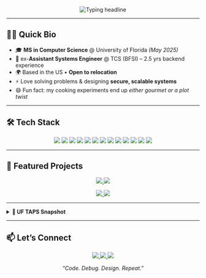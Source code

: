

<!-- Typing headline -->
<div align="center">
  <img src="https://readme-typing-svg.demolab.com?font=Inter&weight=600&size=28&pause=1200&color=58A6FF&center=true&vCenter=true&width=800&height=45&duration=2600&lines=Hi%2C+I'm+Sreenivasa+Raju+Konduru;Backend+%26+Full-Stack+Engineer;Java+%7C+Spring+Boot+%7C+React+%7C+AWS;Secure+%2F+Accessible+%2F+Scalable+Apps;Open+to+Full-Time+SDE+Roles" alt="Typing headline" />
</div>

---

## 👨‍💻 Quick Bio
- 🎓 **MS in Computer Science** @ University of Florida *(May 2025)*  
- 💼 ex-**Assistant Systems Engineer** @ TCS (BFSI) – 2.5 yrs backend experience  
- 🌍 Based in the US • **Open to relocation**  
- ⚡ Love solving problems & designing **secure, scalable systems**  
- 😄 Fun fact: my cooking experiments end up *either gourmet or a plot twist*  

---

## 🛠️ Tech Stack
<p align="center">
  <img src="https://img.shields.io/badge/Java-ED8B00?logo=java&logoColor=white">
  <img src="https://img.shields.io/badge/SpringBoot-6DB33F?logo=springboot&logoColor=white">
  <img src="https://img.shields.io/badge/React-149ECA?logo=react&logoColor=white">
  <img src="https://img.shields.io/badge/Node.js-339933?logo=nodedotjs&logoColor=white">
  <img src="https://img.shields.io/badge/Python-3776AB?logo=python&logoColor=white">
  <img src="https://img.shields.io/badge/AWS-232F3E?logo=amazonaws&logoColor=white">
  <img src="https://img.shields.io/badge/PostgreSQL-4169E1?logo=postgresql&logoColor=white">
  <img src="https://img.shields.io/badge/MySQL-4479A1?logo=mysql&logoColor=white">
  <img src="https://img.shields.io/badge/MongoDB-47A248?logo=mongodb&logoColor=white">
  <img src="https://img.shields.io/badge/Docker-2496ED?logo=docker&logoColor=white">
  <img src="https://img.shields.io/badge/GitHub%20Actions-2088FF?logo=githubactions&logoColor=white">
  <img src="https://img.shields.io/badge/JUnit-25A162?logo=junit5&logoColor=white">
  <img src="https://img.shields.io/badge/Selenium-43B02A?logo=selenium&logoColor=white">
</p>

---

## 🚀 Featured Projects
<p align="center">
  <a href="https://github.com/SreenivasaRajuKonduru/SkillArcade">
    <img src="https://github-readme-stats.vercel.app/api/pin/?username=SreenivasaRajuKonduru&repo=SkillArcade&theme=github_dark&show_owner=true" />
  </a>
  <a href="https://github.com/SreenivasaRajuKonduru/Journey-Builder">
    <img src="https://github-readme-stats.vercel.app/api/pin/?username=SreenivasaRajuKonduru&repo=Journey-Builder&theme=github_dark&show_owner=true" />
  </a>
</p>

<p align="center">
  <a href="https://github.com/SreenivasaRajuKonduru/Semantic-Segmentation-of-City-Images-main">
    <img src="https://github-readme-stats.vercel.app/api/pin/?username=SreenivasaRajuKonduru&repo=Semantic-Segmentation-of-City-Images-main&theme=github_dark&show_owner=true" />
  </a>
  <a href="https://github.com/SreenivasaRajuKonduru/Portfolio">
    <img src="https://github-readme-stats.vercel.app/api/pin/?username=SreenivasaRajuKonduru&repo=Portfolio&theme=github_dark&show_owner=true" />
  </a>
</p>

---

<details>
  <summary><b>🧪 UF TAPS Snapshot</b></summary>
  
- Designed **permit workflows** (issuance, edits, cancellations, transit changes)  
- Modernized frontends with **HTML5, CSS3, jQuery, Bootstrap**  
- Integrated with **T2 Flex**, reducing support tickets significantly  
</details>

---

## 📫 Let’s Connect
<p align="center">
  <a href="mailto:kondurusreenivasaraju1@gmail.com">
    <img src="https://img.shields.io/badge/Email-kondurusreenivasaraju1%40gmail.com-1f6feb?style=for-the-badge&logo=gmail&logoColor=white">
  </a>
  <a href="https://www.linkedin.com/in/sreenivasa-raju-konduru-b27a51169/">
    <img src="https://img.shields.io/badge/LinkedIn-Sreenivasa%20Raju-0a66c2?style=for-the-badge&logo=linkedin&logoColor=white">
  </a>
  <a href="https://sreenivasarajukonduru.github.io/Portfolio/">
    <img src="https://img.shields.io/badge/Portfolio-Visit-111827?style=for-the-badge&logo=githubpages&logoColor=white">
  </a>
</p>

<p align="center"><i>“Code. Debug. Design. Repeat.”</i></p>
